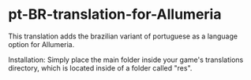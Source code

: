 # pt-BR-translation-for-Allumeria
This translation adds the brazilian variant of portuguese as a language option for Allumeria.

Installation:
Simply place the main folder inside your game's translations directory, which is located inside of a folder called "res".
